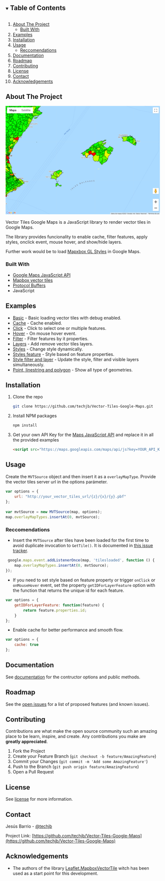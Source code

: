 ﻿
<!-- TABLE OF CONTENTS -->
<details open="open">
  <summary><h2 style="display: inline-block">Table of Contents</h2></summary>
  <ol>
    <li>
      <a href="#about-the-project">About The Project</a>
      <ul>
        <li><a href="#built-with">Built With</a></li>
      </ul>
    </li>    
    <li><a href="#examples">Examples</a></li>
    <li><a href="#installation">Installation</a></li>
    <li>
        <a href="#usage">Usage</a>
        <ul>
            <li><a href="#reccomendations">Reccomendations</a></li>
        </ul>
    </li>
    <li><a href="#documentation">Documentation</a></li>        
    <li><a href="#roadmap">Roadmap</a></li>   
    <li><a href="#contributing">Contributing</a></li>
    <li><a href="#license">License</a></li>
    <li><a href="#contact">Contact</a></li>
    <li><a href="#acknowledgements">Acknowledgements</a></li>
  </ol>
</details>



<!-- ABOUT THE PROJECT -->
## About The Project

[![Product Name Screen Shot][product-screenshot]](https://techjb.github.io/Vector-Tiles-Google-Maps/examples/styles-feature.html)


Vector Tiles Google Maps is a JavaScript library to render vector tiles in Google Maps.

The library provides funcionality to enable cache, filter features, apply styles, onclick event, mouse hover, and show/hide layers.

Further work would be to load [Mapxbox GL Styles](https://docs.mapbox.com/mapbox-gl-js/style-spec/) in Google Maps.

### Built With

* [Google Maps JavaScript API](https://developers.google.com/maps/documentation/javascript/overview?)
* [Mapbox vector tiles](https://github.com/mapbox/vector-tile-js)
* [Protocol Buffers](https://github.com/protocolbuffers/protobuf)
* JavaScript


<!-- DEMO EXAMPLES -->
## Examples

* [Basic](https://techjb.github.io/Vector-Tiles-Google-Maps/examples/basic.html) - Basic loading vector tiles with debug enabled.
* [Cache](https://techjb.github.io/Vector-Tiles-Google-Maps/examples/cache.html) - Cache enabled.
* [Click](https://techjb.github.io/Vector-Tiles-Google-Maps/examples/click.html) - Click to select one or multiple features.
* [Hover](https://techjb.github.io/Vector-Tiles-Google-Maps/examples/hover.html) - On mouse hover event.
* [Filter](https://techjb.github.io/Vector-Tiles-Google-Maps/examples/filter.html) - Filter features by it properties.
* [Layers](https://techjb.github.io/Vector-Tiles-Google-Maps/examples/layers.html) - Add remove vector tiles layers.
* [Styles](https://techjb.github.io/Vector-Tiles-Google-Maps/examples/styles.html) - Change style dynamically.
* [Styles feature](https://techjb.github.io/Vector-Tiles-Google-Maps/examples/styles-feature.html) - Style based on feature properties.
* [Style filter and layer](https://techjb.github.io/Vector-Tiles-Google-Maps/examples/style-filter-layer.html) - Update the style, filter and visible layers simultaneously.
* [Point, linestring and polygon](https://techjb.github.io/Vector-Tiles-Google-Maps/examples/point-linestring-polygon.html) - Show all type of geometries.


<!-- INSTALATION -->
## Installation

1. Clone the repo
   ```sh
   git clone https://github.com/techjb/Vector-Tiles-Google-Maps.git
   ```
2. Install NPM packages
   ```sh
   npm install
   ```
3. Get your own API Key for the [Maps JavaScript API](https://developers.google.com/maps/documentation/javascript/get-api-key) and replace it in all the provided examples
   ```html
   <script src="https://maps.googleapis.com/maps/api/js?key=YOUR_API_KEY" defer></script>
   ```


<!-- USAGE EXAMPLES -->
## Usage

Create the `MVTSource` object and then insert it as a `overlayMapType`. 
Provide the vector tiles server url in the options parámeter.


```js
var options = {
    url: "http://your_vector_tiles_url/{z}/{x}/{y}.pbf"
};

var mvtSource = new MVTSource(map, options);
map.overlayMapTypes.insertAt(0, mvtSource);
```

### Reccomendations

* Insert the `MVTSource` after tiles have been loaded for the first time 
to avoid duplicate invocation to `GetTile()`. It is documented in [this issue tracker](https://issuetracker.google.com/issues/73335429).

```js
 google.maps.event.addListenerOnce(map, 'tilesloaded', function () {
    map.overlayMapTypes.insertAt(0, mvtSource);
});
```

* If you need to set style based on feature property or trigger `onClick` or `onMouseHover` event, 
set the property `getIDForLayerFeature` option with the function that returns the unique id for each feature.

```js
var options = {    
    getIDForLayerFeature: function(feature) {
        return feature.properties.id;
    }
};
```

* Enable cache for better performance and smooth flow.
```js
var options = {    
    cache: true
};
```


<!-- DOCUMENTATION -->
## Documentation

See [documentation](https://github.com/techjb/Vector-Tiles-Google-Maps/blob/master/DOCUMENTATION.md) for the contructor options and public methods.

<!-- ROADMAP -->
## Roadmap

See the [open issues](https://github.com/techjb/Vector-Tiles-Google-Maps/issues) for a list of proposed features (and known issues).


<!-- CONTRIBUTING -->
## Contributing

Contributions are what make the open source community such an amazing place to be learn, inspire, and create. Any contributions you make are **greatly appreciated**.

1. Fork the Project
2. Create your Feature Branch (`git checkout -b feature/AmazingFeature`)
3. Commit your Changes (`git commit -m 'Add some AmazingFeature'`)
4. Push to the Branch (`git push origin feature/AmazingFeature`)
5. Open a Pull Request

<!-- LICENSE -->
## License

See [license](https://github.com/techjb/Vector-Tiles-Google-Maps/blob/master/LICENSE.txt) for more information.


<!-- CONTACT -->
## Contact

Jesús Barrio - [@techjb](https://twitter.com/techjb)

Project Link: [https://github.com/techjb/Vector-Tiles-Google-Maps](https://github.com/techjb/Vector-Tiles-Google-Maps)


<!-- ACKNOWLEDGEMENTS -->
## Acknowledgements

* The authors of the library [Leaflet.MapboxVectorTile](https://github.com/SpatialServer/Leaflet.MapboxVectorTile) witch has been used as a start point for this development.

<!-- MARKDOWN LINKS & IMAGES -->
<!-- https://www.markdownguide.org/basic-syntax/#reference-style-links -->

[product-screenshot]: images/screenshot.png